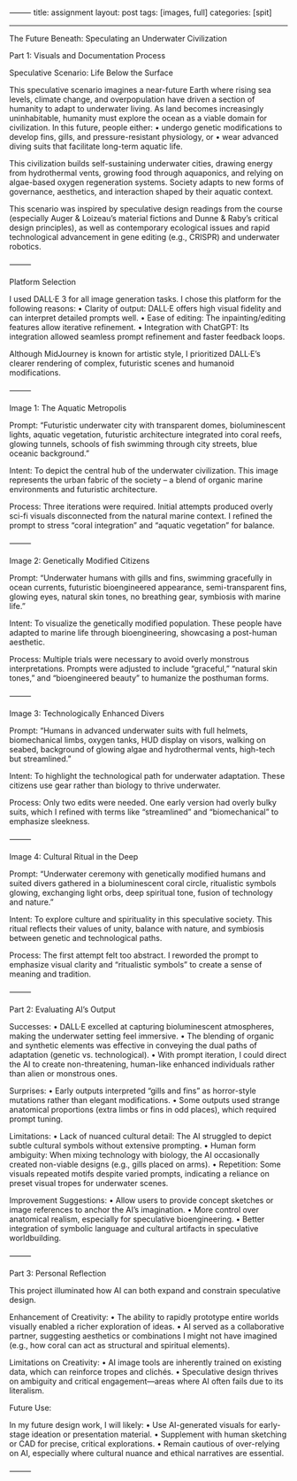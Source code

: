 ⸻
title: assignment
layout: post
tags: [images, full]
categories: [spit]

---

The Future Beneath: Speculating an Underwater Civilization

Part 1: Visuals and Documentation Process

Speculative Scenario: Life Below the Surface

This speculative scenario imagines a near-future Earth where rising sea levels, climate change, and overpopulation have driven a section of humanity to adapt to underwater living. As land becomes increasingly uninhabitable, humanity must explore the ocean as a viable domain for civilization. In this future, people either:
• undergo genetic modifications to develop fins, gills, and pressure-resistant physiology, or
• wear advanced diving suits that facilitate long-term aquatic life.

This civilization builds self-sustaining underwater cities, drawing energy from hydrothermal vents, growing food through aquaponics, and relying on algae-based oxygen regeneration systems. Society adapts to new forms of governance, aesthetics, and interaction shaped by their aquatic context.

This scenario was inspired by speculative design readings from the course (especially Auger & Loizeau’s material fictions and Dunne & Raby’s critical design principles), as well as contemporary ecological issues and rapid technological advancement in gene editing (e.g., CRISPR) and underwater robotics.

⸻

Platform Selection

I used DALL·E 3 for all image generation tasks. I chose this platform for the following reasons:
• Clarity of output: DALL·E offers high visual fidelity and can interpret detailed prompts well.
• Ease of editing: The inpainting/editing features allow iterative refinement.
• Integration with ChatGPT: Its integration allowed seamless prompt refinement and faster feedback loops.

Although MidJourney is known for artistic style, I prioritized DALL·E’s clearer rendering of complex, futuristic scenes and humanoid modifications.

⸻

Image 1: The Aquatic Metropolis

Prompt:
“Futuristic underwater city with transparent domes, bioluminescent lights, aquatic vegetation, futuristic architecture integrated into coral reefs, glowing tunnels, schools of fish swimming through city streets, blue oceanic background.”

Intent:
To depict the central hub of the underwater civilization. This image represents the urban fabric of the society – a blend of organic marine environments and futuristic architecture.

Process:
Three iterations were required. Initial attempts produced overly sci-fi visuals disconnected from the natural marine context. I refined the prompt to stress “coral integration” and “aquatic vegetation” for balance.

⸻

Image 2: Genetically Modified Citizens

Prompt:
“Underwater humans with gills and fins, swimming gracefully in ocean currents, futuristic bioengineered appearance, semi-transparent fins, glowing eyes, natural skin tones, no breathing gear, symbiosis with marine life.”

Intent:
To visualize the genetically modified population. These people have adapted to marine life through bioengineering, showcasing a post-human aesthetic.

Process:
Multiple trials were necessary to avoid overly monstrous interpretations. Prompts were adjusted to include “graceful,” “natural skin tones,” and “bioengineered beauty” to humanize the posthuman forms.

⸻

Image 3: Technologically Enhanced Divers

Prompt:
“Humans in advanced underwater suits with full helmets, biomechanical limbs, oxygen tanks, HUD display on visors, walking on seabed, background of glowing algae and hydrothermal vents, high-tech but streamlined.”

Intent:
To highlight the technological path for underwater adaptation. These citizens use gear rather than biology to thrive underwater.

Process:
Only two edits were needed. One early version had overly bulky suits, which I refined with terms like “streamlined” and “biomechanical” to emphasize sleekness.

⸻

Image 4: Cultural Ritual in the Deep

Prompt:
“Underwater ceremony with genetically modified humans and suited divers gathered in a bioluminescent coral circle, ritualistic symbols glowing, exchanging light orbs, deep spiritual tone, fusion of technology and nature.”

Intent:
To explore culture and spirituality in this speculative society. This ritual reflects their values of unity, balance with nature, and symbiosis between genetic and technological paths.

Process:
The first attempt felt too abstract. I reworded the prompt to emphasize visual clarity and “ritualistic symbols” to create a sense of meaning and tradition.

⸻

Part 2: Evaluating AI’s Output

Successes:
• DALL·E excelled at capturing bioluminescent atmospheres, making the underwater setting feel immersive.
• The blending of organic and synthetic elements was effective in conveying the dual paths of adaptation (genetic vs. technological).
• With prompt iteration, I could direct the AI to create non-threatening, human-like enhanced individuals rather than alien or monstrous ones.

Surprises:
• Early outputs interpreted “gills and fins” as horror-style mutations rather than elegant modifications.
• Some outputs used strange anatomical proportions (extra limbs or fins in odd places), which required prompt tuning.

Limitations:
• Lack of nuanced cultural detail: The AI struggled to depict subtle cultural symbols without extensive prompting.
• Human form ambiguity: When mixing technology with biology, the AI occasionally created non-viable designs (e.g., gills placed on arms).
• Repetition: Some visuals repeated motifs despite varied prompts, indicating a reliance on preset visual tropes for underwater scenes.

Improvement Suggestions:
• Allow users to provide concept sketches or image references to anchor the AI’s imagination.
• More control over anatomical realism, especially for speculative bioengineering.
• Better integration of symbolic language and cultural artifacts in speculative worldbuilding.

⸻

Part 3: Personal Reflection

This project illuminated how AI can both expand and constrain speculative design.

Enhancement of Creativity:
• The ability to rapidly prototype entire worlds visually enabled a richer exploration of ideas.
• AI served as a collaborative partner, suggesting aesthetics or combinations I might not have imagined (e.g., how coral can act as structural and spiritual elements).

Limitations on Creativity:
• AI image tools are inherently trained on existing data, which can reinforce tropes and clichés.
• Speculative design thrives on ambiguity and critical engagement—areas where AI often fails due to its literalism.

Future Use:

In my future design work, I will likely:
• Use AI-generated visuals for early-stage ideation or presentation material.
• Supplement with human sketching or CAD for precise, critical explorations.
• Remain cautious of over-relying on AI, especially where cultural nuance and ethical narratives are essential.

⸻
